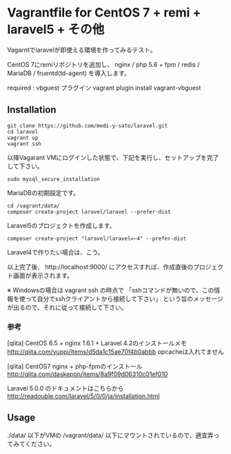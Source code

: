 # Vagrantfile for CentOS 7 + remi + laravel5 + その他

Vagarntでlaravelが即使える環境を作ってみるテスト。

CentOS 7にremiリポジトリを追加し、 nginx / php 5.6 + fpm / redis / MariaDB / fruentd(td-agent) を導入します。

required : vbguest プラグイン
	vagrant plugin install vagrant-vbguest

## Installation

	git clone https://github.com/medi-y-sato/laravel.git
	cd laravel
	vagrant up
	vagrant ssh

以降Vagarant VMにログインした状態で、下記を実行し、セットアップを完了して下さい。

	sudo mysql_secure_installation
MariaDBの初期設定です。

	cd /vagrant/data/
	composer create-project laravel/laravel --prefer-dist
Laravel5のプロジェクトを作成します。

	composer create-project "laravel/laravel=~4" --prefer-dist
Laravel4で作りたい場合は、こう。

以上完了後、 http://localhost:9000/
にアクセスすれば、作成直後のプロジェクト画面が表示されます。

※ Windowsの場合は vagrant ssh の時点で
「sshコマンドが無いので、この情報を使って自分でsshクライアントから接続して下さい」
という旨のメッセージが出るので、それに従って接続して下さい。

### 参考
[qiita] CentOS 6.5 + nginx 1.6.1 + Laravel 4.2のインストールメモ
http://qiita.com/yuppi/items/d5da1c15ae70f4b0abbb
opcacheは入れてません

[qiita] CentOS7 nginx + php-fpmのインストール
http://qiita.com/daskepon/items/8a9f09d06310c01ef010

Laravel 5.0.0 のドキュメントはこちらから
http://readouble.com/laravel/5/0/0/ja/installation.html


## Usage

./data/ 以下がVMの /vagrant/data/ 以下にマウントされているので、適宜弄ってみてください。


